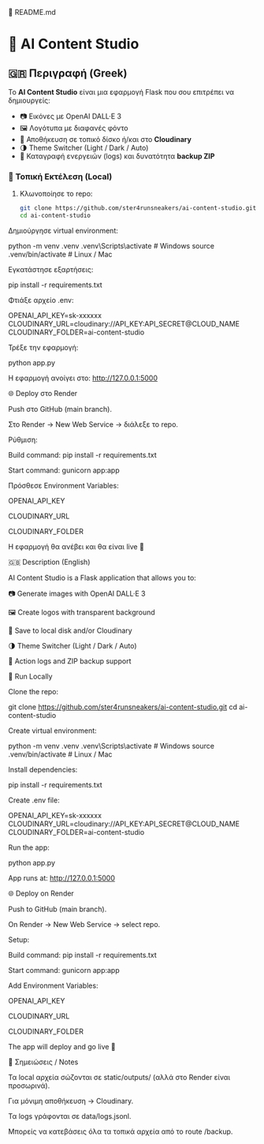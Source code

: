 📄 README.md
# 🎨 AI Content Studio

## 🇬🇷 Περιγραφή (Greek)

Το **AI Content Studio** είναι μια εφαρμογή Flask που σου επιτρέπει να δημιουργείς:
- 📷 Εικόνες με OpenAI DALL·E 3
- 🖼️ Λογότυπα με διαφανές φόντο
- 💾 Αποθήκευση σε τοπικό δίσκο ή/και στο **Cloudinary**
- 🌗 Theme Switcher (Light / Dark / Auto)
- 📜 Καταγραφή ενεργειών (logs) και δυνατότητα **backup ZIP**

### 🚀 Τοπική Εκτέλεση (Local)

1. Κλωνοποίησε το repo:
   ```bash
   git clone https://github.com/ster4runsneakers/ai-content-studio.git
   cd ai-content-studio


Δημιούργησε virtual environment:

python -m venv .venv
.venv\Scripts\activate   # Windows
source .venv/bin/activate # Linux / Mac


Εγκατάστησε εξαρτήσεις:

pip install -r requirements.txt


Φτιάξε αρχείο .env:

OPENAI_API_KEY=sk-xxxxxx
CLOUDINARY_URL=cloudinary://API_KEY:API_SECRET@CLOUD_NAME
CLOUDINARY_FOLDER=ai-content-studio


Τρέξε την εφαρμογή:

python app.py


Η εφαρμογή ανοίγει στο: http://127.0.0.1:5000

🌐 Deploy στο Render

Push στο GitHub (main branch).

Στο Render → New Web Service → διάλεξε το repo.

Ρύθμιση:

Build command: pip install -r requirements.txt

Start command: gunicorn app:app

Πρόσθεσε Environment Variables:

OPENAI_API_KEY

CLOUDINARY_URL

CLOUDINARY_FOLDER

Η εφαρμογή θα ανέβει και θα είναι live 🎉

🇬🇧 Description (English)

AI Content Studio is a Flask application that allows you to:

📷 Generate images with OpenAI DALL·E 3

🖼️ Create logos with transparent background

💾 Save to local disk and/or Cloudinary

🌗 Theme Switcher (Light / Dark / Auto)

📜 Action logs and ZIP backup support

🚀 Run Locally

Clone the repo:

git clone https://github.com/ster4runsneakers/ai-content-studio.git
cd ai-content-studio


Create virtual environment:

python -m venv .venv
.venv\Scripts\activate   # Windows
source .venv/bin/activate # Linux / Mac


Install dependencies:

pip install -r requirements.txt


Create .env file:

OPENAI_API_KEY=sk-xxxxxx
CLOUDINARY_URL=cloudinary://API_KEY:API_SECRET@CLOUD_NAME
CLOUDINARY_FOLDER=ai-content-studio


Run the app:

python app.py


App runs at: http://127.0.0.1:5000

🌐 Deploy on Render

Push to GitHub (main branch).

On Render → New Web Service → select repo.

Setup:

Build command: pip install -r requirements.txt

Start command: gunicorn app:app

Add Environment Variables:

OPENAI_API_KEY

CLOUDINARY_URL

CLOUDINARY_FOLDER

The app will deploy and go live 🎉

📌 Σημειώσεις / Notes

Τα local αρχεία σώζονται σε static/outputs/ (αλλά στο Render είναι προσωρινά).

Για μόνιμη αποθήκευση → Cloudinary.

Τα logs γράφονται σε data/logs.jsonl.

Μπορείς να κατεβάσεις όλα τα τοπικά αρχεία από το route /backup.